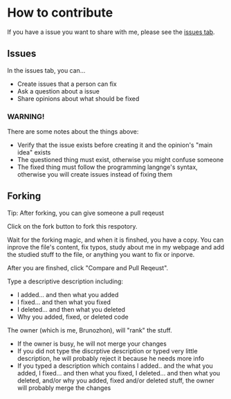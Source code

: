 # How to contribute

If you have a issue you want to share with me, please see the [issues tab]([https://github.com/Brunozhon/Brunozhon.github.io/issues](https://github.com/the-bruno-store/the-bruno-store.github.io/issues)).

## Issues

In the issues tab, you can...

- Create issues that a person can fix
- Ask a question about a issue
- Share opinions about what should be fixed

### WARNING!

There are some notes about the things above:

- Verify that the issue exists before creating it and the opinion's "main idea" exists 
- The questioned thing must exist, otherwise you might confuse someone
- The fixed thing must follow the programming langnge's syntax, otherwise you will create issues instead of fixing them

## Forking

Tip: After forking, you can give someone a pull reqeust

Click on the fork button to fork this respotory.

Wait for the forking magic, and when it is finshed, you have a copy. You can  inprove the file's content, fix typos, study about me in my webpage and add the studied stuff to the file, or anything you want to fix or inporve.

After you are finshed, click "Compare and Pull Reqeust".

Type a descriptive description including:

- I added... and then what you added
- I fixed... and then what you fixed
- I deleted... and then what you deleted
- Why you added, fixed, or deleted code

The owner (which is me, Brunozhon), will "rank" the stuff.

- If the owner is busy, he will not merge your changes
- If you did not type the discrptive description or typed very little description, he will probably reject it because he needs more info
- If you typed a description which contains I added.. and the what you added, I fixed... and then what you fixed, I deleted... and then what you deleted, and/or why you added, fixed and/or deleted stuff, the owner will probably merge the changes

